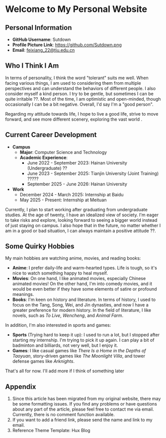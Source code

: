 # Welcome to My Personal Website 

## Personal Information
- **GitHub Username**: Sutdown 
- **Profile Picture Link**: https://github.com/Sutdown.png
- **Email**: feixiang_22@tju.edu.cn 

## Who I Think I Am
In terms of personality, I think the word "tolerant" suits me well. When facing various things, I am used to considering them from multiple perspectives and can understand the behaviors of different people. I also consider myself a kind person. I try to be gentle, but sometimes I can be quite irritable ??. Most of the time, I am optimistic and open-minded, though occasionally I can be a bit negative. Overall, I'd say I'm a "good person".

Regarding my attitude towards life, I hope to live a good life, strive to move forward, and see more different scenery, exploring the vast world .

## Current Career Development
- **Campus**
  - **Major**: Computer Science and Technology
  - **Academic Experience**:
    - June 2022 - September 2023: Hainan University (Undergraduate) ??
    - June 2023 - September 2025: Tianjin University (Joint Training) ?????
    - September 2025 - June 2026: Hainan University
- **Work**
  - December 2024 - March 2025: Internship at Baidu 
  - May 2025 - Present: Internship at Meituan

Currently, I plan to start working after graduating from undergraduate studies. At the age of twenty, I have an idealized view of society. I'm eager to take risks and explore, looking forward to seeing a bigger world instead of just staying on campus. I also hope that in the future, no matter whether I am in a good or bad situation, I can always maintain a positive attitude ??.

## Some Quirky Hobbies
My main hobbies are watching anime, movies, and reading books:
- **Anime**: I prefer daily-life and warm-hearted types. Life is tough, so it's nice to watch something happy to heal myself.
- **Movies**: On one hand, I like animated movies, especially Chinese animated movies! On the other hand, I'm into comedy movies, and it would be even better if they have some elements of satire or profound meanings.
- **Books**: I'm keen on history and literature. In terms of history, I used to focus on the Tang, Song, Wei, and Jin dynasties, and now I have a greater preference for modern history. In the field of literature, I like novels, such as *To Live*, *Wencheng*, and *Animal Farm*.

In addition, I'm also interested in sports and games:
- **Sports** (Trying hard to keep it up): I used to run a lot, but I stopped after starting my internship. I'm trying to pick it up again. I can play a bit of badminton and billiards, not very well, but I enjoy it.
- **Games**: I like casual games like *There Is a Home in the Depths of Taoyuan*, story-driven games like *The Moonlight Villa*, and tower defense games like *Arknights*.

That's all for now. I'll add more if I think of something later 

## Appendix
1. Since this article has been migrated from my original website, there may be some formatting issues. If you find any problems or have questions about any part of the article, please feel free to contact me via email. Currently, there is no comment function available.
2. If you want to add a friend link, please send the name and link to my email.
3. Reference Theme Template: Hux Blog 